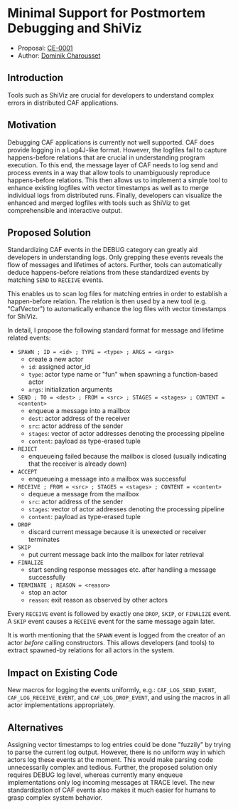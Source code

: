 # Minimal Support for Postmortem Debugging and ShiViz

* Proposal: [CE-0001](0001-minimal-debugging-and-shiviz-support.md)
* Author: [Dominik Charousset](https://github.com/neverlord)

## Introduction

Tools such as ShiViz are crucial for developers to understand complex errors in
distributed CAF applications.

## Motivation

Debugging CAF applications is currently not well supported. CAF does provide
logging in a Log4J-like format. However, the logfiles fail to capture
happens-before relations that are crucial in understanding program execution.
To this end, the message layer of CAF needs to log send and process events in a
way that allow tools to unambiguously reproduce happens-before relations. This
then allows us to implement a simple tool to enhance existing logfiles with
vector timestamps as well as to merge individual logs from distributed runs.
Finally, developers can visualize the enhanced and merged logfiles with tools
such as ShiViz to get comprehensible and interactive output.

## Proposed Solution

Standardizing CAF events in the DEBUG category can greatly aid developers in
understanding logs. Only grepping these events reveals the flow of messages and
lifetimes of actors. Further, tools can automatically deduce happens-before
relations from these standardized events by matching `SEND` to `RECEIVE`
events.

This enables us to scan log files for matching entries in order to establish a
happen-before relation. The relation is then used by a new tool (e.g.
"CafVector") to automatically enhance the log files with vector timestamps for
ShiViz.

In detail, I propose the following standard format for message and lifetime
related events:

- `SPAWN ; ID = <id> ; TYPE = <type> ; ARGS = <args>`
  + create a new actor
  + `id`: assigned actor_id
  + `type`: actor type name or "fun" when spawning a function-based actor
  + `args`: initialization arguments
- `SEND ; TO = <dest> ; FROM = <src> ; STAGES = <stages> ; CONTENT = <content>`
  + enqueue a message into a mailbox
  + `dest`: actor address of the receiver
  + `src`: actor address of the sender 
  + `stages`: vector of actor addresses denoting the processing pipeline
  + `content`: payload as type-erased tuple
- `REJECT`
  + enqueueing failed because the mailbox is closed (usually indicating that
    the receiver is already down)
- `ACCEPT`
  + enqueueing a message into a mailbox was successful
- `RECEIVE ; FROM = <src> ; STAGES = <stages> ; CONTENT = <content>`
  + dequeue a message from the mailbox
  + `src`: actor address of the sender
  + `stages`: vector of actor addresses denoting the processing pipeline
  + `content`: payload as type-erased tuple
- `DROP`
  + discard current message because it is unexected or receiver terminates
- `SKIP`
  + put current message back into the mailbox for later retrieval
- `FINALIZE`
  + start sending response messages etc. after handling a message successfully
- `TERMINATE ; REASON = <reason>`
  + stop an actor
  + `reason`: exit reason as observed by other actors

Every `RECEIVE` event is followed by exactly one `DROP`, `SKIP`, or `FINALIZE`
event. A `SKIP` event causes a `RECEIVE` event for the same message again
later.

It is worth mentioning that the `SPAWN` event is logged from the creator of an
actor *before* calling constructors. This allows developers (and tools) to
extract spawned-by relations for all actors in the system.

## Impact on Existing Code

New macros for logging the events uniformly, e.g.: `CAF_LOG_SEND_EVENT`,
`CAF_LOG_RECEIVE_EVENT`, and `CAF_LOG_DROP_EVENT`, and using the macros in all
actor implementations appropriately.

## Alternatives

Assigning vector timestamps to log entries could be done "fuzzily" by trying to
parse the current log output. However, there is no uniform way in which actors
log these events at the moment. This would make parsing code unnecessarily
complex and tedious. Further, the proposed solution only requires DEBUG log
level, whereas currently many enqueue implementations only log incoming
messages at TRACE level. The new standardization of CAF events also makes it
much easier for humans to grasp complex system behavior.
